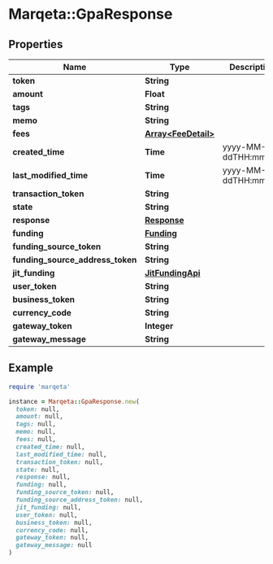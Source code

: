 # Marqeta::GpaResponse

## Properties

| Name | Type | Description | Notes |
| ---- | ---- | ----------- | ----- |
| **token** | **String** |  |  |
| **amount** | **Float** |  |  |
| **tags** | **String** |  | [optional] |
| **memo** | **String** |  | [optional] |
| **fees** | [**Array&lt;FeeDetail&gt;**](FeeDetail.md) |  | [optional] |
| **created_time** | **Time** | yyyy-MM-ddTHH:mm:ssZ |  |
| **last_modified_time** | **Time** | yyyy-MM-ddTHH:mm:ssZ |  |
| **transaction_token** | **String** |  |  |
| **state** | **String** |  |  |
| **response** | [**Response**](Response.md) |  |  |
| **funding** | [**Funding**](Funding.md) |  |  |
| **funding_source_token** | **String** |  |  |
| **funding_source_address_token** | **String** |  | [optional] |
| **jit_funding** | [**JitFundingApi**](JitFundingApi.md) |  | [optional] |
| **user_token** | **String** |  | [optional] |
| **business_token** | **String** |  | [optional] |
| **currency_code** | **String** |  |  |
| **gateway_token** | **Integer** |  | [optional] |
| **gateway_message** | **String** |  | [optional] |

## Example

```ruby
require 'marqeta'

instance = Marqeta::GpaResponse.new(
  token: null,
  amount: null,
  tags: null,
  memo: null,
  fees: null,
  created_time: null,
  last_modified_time: null,
  transaction_token: null,
  state: null,
  response: null,
  funding: null,
  funding_source_token: null,
  funding_source_address_token: null,
  jit_funding: null,
  user_token: null,
  business_token: null,
  currency_code: null,
  gateway_token: null,
  gateway_message: null
)
```

